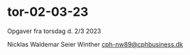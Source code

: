 # tor-02-03-23
Opgaver fra torsdag d. 2/3 2023

Nicklas Waldemar Seier Winther
cph-nw89@cphbusiness.dk
